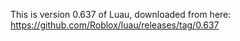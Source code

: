 This is version 0.637 of Luau, downloaded from here:
https://github.com/Roblox/luau/releases/tag/0.637
